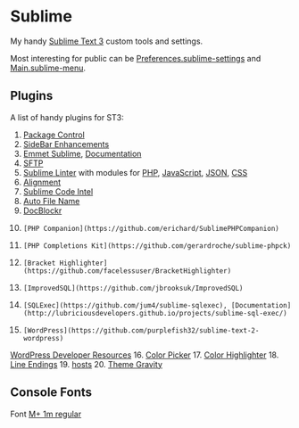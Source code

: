 # Sublime

My handy [Sublime Text 3](http://www.sublimetext.com/3) custom tools and settings.

Most interesting for public can be [Preferences.sublime-settings](Packages/User/Preferences.sublime-settings) and [Main.sublime-menu](Packages/User/Main.sublime-menu).

## Plugins

A list of handy plugins for ST3:

1. 	[Package Control](https://packagecontrol.io/installation#st3)
2. 	[SideBar Enhancements](https://github.com/titoBouzout/SideBarEnhancements/)
3. 	[Emmet Sublime](https://github.com/sergeche/emmet-sublime), [Documentation](http://docs.emmet.io/)
4. 	[SFTP](http://wbond.net/sublime_packages/sftp)
5. 	[Sublime Linter](https://github.com/SublimeLinter/SublimeLinter3) with modules for [PHP](https://github.com/SublimeLinter/SublimeLinter-php), [JavaScript](https://github.com/SublimeLinter/SublimeLinter-jshint), [JSON](https://github.com/SublimeLinter/SublimeLinter-json), [CSS](https://github.com/SublimeLinter/SublimeLinter-csslint)
6.  [Alignment](http://wbond.net/sublime_packages/alignment)
7. 	[Sublime Code Intel](http://github.com/SublimeCodeIntel/SublimeCodeIntel)
8. 	[Auto File Name](https://github.com/BoundInCode/AutoFileName)
9. 	[DocBlockr](https://github.com/spadgos/sublime-jsdocs)
10. 	[PHP Companion](https://github.com/erichard/SublimePHPCompanion)
11. 	[PHP Completions Kit](https://github.com/gerardroche/sublime-phpck)
12. 	[Bracket Highlighter](https://github.com/facelessuser/BracketHighlighter)
13. 	[ImprovedSQL](https://github.com/jbrooksuk/ImprovedSQL)
14. 	[SQLExec](https://github.com/jum4/sublime-sqlexec), [Documentation](http://lubriciousdevelopers.github.io/projects/sublime-sql-exec/)
15. 	[WordPress](https://github.com/purplefish32/sublime-text-2-wordpress)
[WordPress Developer Resources](https://sublime.wbond.net/packages/Search%20WordPress%20Codex%20or%20QueryPosts)
16. 	[Color Picker](http://weslly.github.io/ColorPicker/)
17. 	[Color Highlighter](https://sublime.wbond.net/packages/Color%20Highlighter)
18. 	[Line Endings](https://github.com/titoBouzout/LineEndings)
19. 	[hosts](https://github.com/rodrigoflores/hosts)
20. 	[Theme Gravity](https://github.com/frankyonnetti/gravity-sublime-theme)

## Console Fonts
Font [M+ 1m regular](http://mplus-fonts.sourceforge.jp/mplus-outline-fonts/download/index-en.html#download)